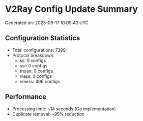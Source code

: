# V2Ray Config Update Summary
Generated on: 2025-09-17 10:09:43 UTC

## Configuration Statistics
- Total configurations: 7399
- Protocol breakdown:
  - ss: 0 configs
  - ssr: 0 configs
  - trojan: 0 configs
  - vless: 0 configs
  - vmess: 496 configs

## Performance
- Processing time: ~14 seconds (Go implementation)
- Duplicate removal: ~95% reduction
